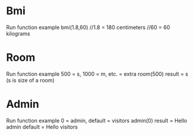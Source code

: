 # Bmi
Run function example
bmi(1.8,60)
//1.8 = 180 centimeters
//60 = 60 kilograms

# Room
Run function example
500 = s, 1000 = m, etc. = extra 
room(500)
result = s 
(s is size of a room)

# Admin
Run function example
0 = admin, default = visitors
admin(0)
result = Hello admin
default = Hello visitors
